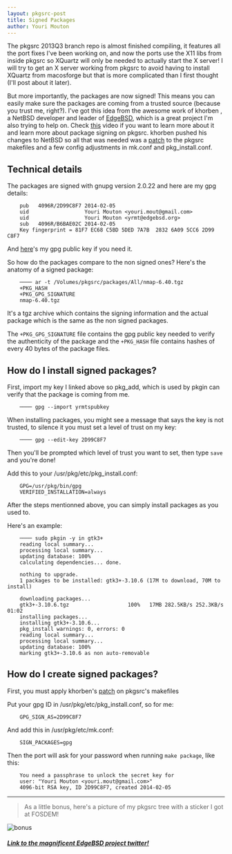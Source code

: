```yaml
---
layout: pkgsrc-post
title: Signed Packages
author: Youri Mouton
---
```


The pkgsrc 2013Q3 branch repo is almost finished compiling, it features all the port fixes I've been working on, and now the ports use the X11 libs from inside pkgsrc so XQuartz will only be needed to actually start the X server! I will try to get an X server working from pkgsrc to avoid having to install XQuartz from macosforge but that is more complicated than I first thought (I'll post about it later).

But more importantly, the packages are now signed! This means you can easily make sure the packages are coming from a trusted source (because you trust me, right?). 
I've got this idea from the awesome work of khorben , a NetBSD developer and leader of [EdgeBSD](http://edgebsd.org), which is a great project I'm also trying to help on. Check [this](http://video.fosdem.org/2014/AW1121/Saturday/The_EdgeBSD_Project.webm) video if you want to learn more about it and learn more about package signing on pkgsrc. khorben pushed his changes to NetBSD so all that was needed was a [patch](http://lists.edgebsd.org/edgebsd-developers/2013/09/msg00001.html) to the pkgsrc makefiles and a few config adjustments in mk.conf and pkg_install.conf. 

Technical details
------------------

The packages are signed with gnupg version 2.0.22 and here are my gpg details:

        pub   4096R/2D99C8F7 2014-02-05     
        uid                  Youri Mouton <youri.mout@gmail.com>     
        uid                  Youri Mouton <yrmt@edgebsd.org>     
        sub   4096R/B6BAE02C 2014-02-05     
        Key fingerprint = 81F7 EC68 C5BD 5DED 7A7B  2832 6A09 5CC6 2D99 C8F7


And [here](http://paste.unixhub.net/index.php/hO8S/)'s my gpg public key if you need it.

So how do the packages compare to the non signed ones? Here's the anatomy of a signed package: 

        ──── ar -t /Volumes/pkgsrc/packages/All/nmap-6.40.tgz
        +PKG_HASH
        +PKG_GPG_SIGNATURE
        nmap-6.40.tgz

It's a tgz archive which contains the signing information and the actual package which is the same as  the non signed packages.

The `+PKG_GPG_SIGNATURE` file contains the gpg public key needed to verify the authenticity of the package and the `+PKG_HASH` file contains hashes of every 40 bytes of the package files.

How do I install signed packages?
---------------------------------

First, import my key I linked above so pkg_add, which is used by pkgin can verify that the package is coming from me.
        
        ──── gpg --import yrmtspubkey

When installing packages, you might see a message that says the key is not trusted, to silence it you must set a level of trust on my key:

        ──── gpg --edit-key 2D99C8F7

Then you'll be prompted which level of trust you want to set, then type `save` and you're done!
            
 
Add this to your /usr/pkg/etc/pkg_install.conf: 

        GPG=/usr/pkg/bin/gpg
        VERIFIED_INSTALLATION=always
    
After the steps mentionned above, you can simply install packages as you used to. 

Here's an example:

        ──── sudo pkgin -y in gtk3+
        reading local summary...
        processing local summary...
        updating database: 100%
        calculating dependencies... done.
        
        nothing to upgrade.
        1 packages to be installed: gtk3+-3.10.6 (17M to download, 70M to install)
        
        downloading packages...
        gtk3+-3.10.6.tgz                   100%   17MB 282.5KB/s 252.3KB/s   01:02    
        installing packages...
        installing gtk3+-3.10.6...
        pkg_install warnings: 0, errors: 0
        reading local summary...
        processing local summary...
        updating database: 100%
        marking gtk3+-3.10.6 as non auto-removable

How do I create signed packages?
--------------------------------

First, you must apply khorben's [patch](http://git.edgebsd.org/gitweb/?p=edgebsd-pkgsrc.git;a=blobdiff;f=mk/pkgformat/pkg/package.mk;h=d75bad26e0c460f5d1d4c69bec0536a77de79da2;hp=cdee24570f4b98b71a7bca86b0e998b9db248336;hb=16c6eceef5b4a1314096b564d68e5d990a6ae5b1;hpb=45f514b94f43afdfd93f8f25ea30c56c29d23249) on pkgsrc's makefiles 

Put your gpg ID in /usr/pkg/etc/pkg_install.conf, so for me:

        GPG_SIGN_AS=2D99C8F7

And add this in /usr/pkg/etc/mk.conf:

        SIGN_PACKAGES=gpg

Then the port will ask for your password when running `make package`, like this:

        You need a passphrase to unlock the secret key for
        user: "Youri Mouton <youri.mout@gmail.com>"
        4096-bit RSA key, ID 2D99C8F7, created 2014-02-05

>
----

> As a little bonus, here's a picture of my pkgsrc tree with a sticker I got at FOSDEM!

![bonus](http://i.imgur.com/rrGFaWz.jpg?1)

##### [Link to the magnificent EdgeBSD project twitter!](https://twitter.com/EdgeBSD)
